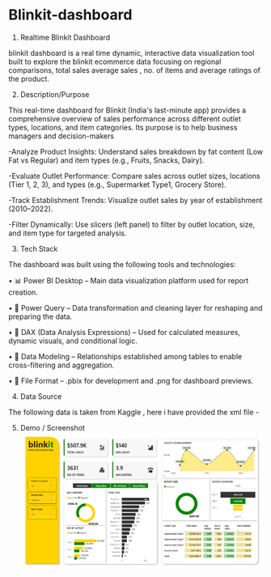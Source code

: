 # Blinkit-dashboard
1. Realtime Blinkit Dashboard

blinkit dashboard is a real time dynamic, interactive data visualization tool built to explore the blinkit ecommerce data focusing on regional comparisons, total sales average sales , no. of items and average ratings of the product.

2. Description/Purpose

This real-time dashboard for Blinkit (India's last-minute app) provides a comprehensive overview of sales performance across different outlet types, locations, and item categories. Its purpose is to help business managers and decision-makers

 -Analyze Product Insights: Understand sales breakdown by fat content (Low Fat vs Regular) and item types (e.g., Fruits, Snacks, Dairy).
 
 -Evaluate Outlet Performance: Compare sales across outlet sizes, locations (Tier 1, 2, 3), and types (e.g., Supermarket Type1, Grocery Store).

 -Track Establishment Trends: Visualize outlet sales by year of establishment (2010–2022).

 -Filter Dynamically: Use slicers (left panel) to filter by outlet location, size, and item type for targeted analysis.

 3. Tech Stack

 The dashboard was built using the following tools and technologies:

 • 📊 Power BI Desktop – Main data visualization platform used for report creation.
 
 • 📂 Power Query – Data transformation and cleaning layer for reshaping and preparing the data.

 • 🧠 DAX (Data Analysis Expressions) – Used for calculated measures, dynamic visuals, and conditional logic.

 • 📝 Data Modeling – Relationships established among tables to enable cross-filtering and aggregation.

 • 📁 File Format – .pbix for development and .png for dashboard previews.

 4. Data Source

 The following data is taken from Kaggle , here i have provided the xml file -   

 5. Demo / Screenshot
   ![Alt Text]( https://github.com/swayam347365/Blinkit-dashboard/blob/main/screenshot%20blinkit%20dashoard.png)
